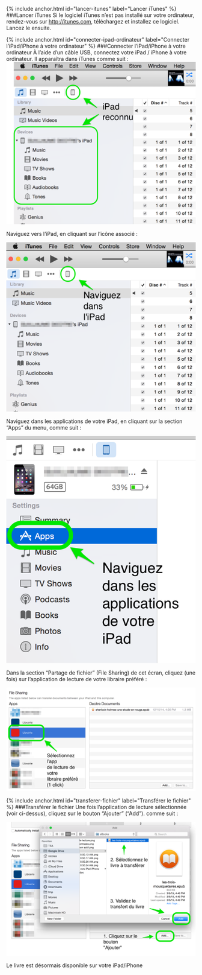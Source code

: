 {% include anchor.html id="lancer-itunes" label="Lancer iTunes" %}
###Lancer iTunes
Si le logiciel iTunes n’est pas installé sur votre ordinateur, rendez-vous sur http://itunes.com, téléchargez et installez ce logiciel.
Lancez le ensuite.

{% include anchor.html id="connecter-ipad-ordinateur" label="Connecter l’iPad/iPhone à votre ordinateur" %}
###Connecter l’iPad/iPhone à votre ordinateur
À l’aide d’un câble USB, connectez votre iPad / iPhone à votre ordinateur. Il apparaîtra dans iTunes comme suit : 
![](/images/transferer-ordinateur-ipad-1.png)

Naviguez vers l’iPad, en cliquant sur l’icône associé : 

![](/images/transferer-ordinateur-ipad-2.png)

Naviguez dans les applications de votre iPad, en cliquant sur la section “Apps” du menu, comme suit : 

![](/images/transferer-ordinateur-ipad-3.png)

Dans la section “Partage de fichier” (File Sharing) de cet écran, cliquez (une fois) sur l’application de lecture de votre libraire préféré :

![](/images/transferer-ordinateur-ipad-4.png)

{% include anchor.html id="transferer-fichier" label="Transférer le fichier" %}
###Transférer le fichier
Une fois l’application de lecture sélectionnée (voir ci-dessus), cliquez sur le bouton “Ajouter” (“Add”). comme suit : 

![](/images/transferer-ordinateur-ipad-5.png)

Le livre est désormais disponible sur votre iPad/iPhone
